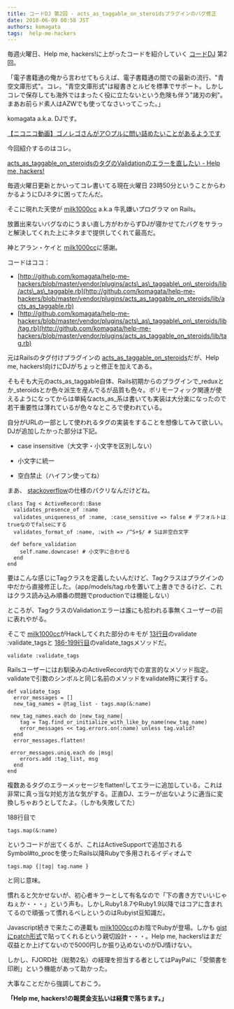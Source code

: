 ```yaml
---
title: コードDJ 第2回 - acts_as_taggable_on_steroidsプラグインのバグ修正
date: 2010-06-09 00:58 JST
authors: komagata
tags:  help-me-hackers
---
```

毎週火曜日、Help me, hackers!に上がったコードを紹介していく [コードDJ](http://fjord.jp/tag/code-dj) 第2回。

「電子書籍通の俺から言わせてもらえば、電子書籍通の間での最新の流行、"青空文庫形式"。コレ。"青空文庫形式"は縦書きとルビを標準でサポート。しかしコレで保存しても海外ではまったく役に立たないという危険も伴う"諸刃の剣"。まあお前らド素人はAZWでも使ってなさいってこった。」

komagata a.k.a. DJです。

<script type="text/javascript" src="http://ext.nicovideo.jp/thumb_watch/sm10849890"></script>

<noscript><a href="http://www.nicovideo.jp/watch/sm10849890">【ニコニコ動画】ゴノレゴさんがア○プルに問い詰めたいことがあるようです</a></noscript>

今回紹介するのはコレ。

 [acts\_as\_taggable\_on\_steroidsのタグのValidationのエラーを直したい - Help me, hackers!](http://help-me-hackers.com/tasks/87)

毎週火曜日更新とかいってコレ書いてる現在火曜日 23時50分ということからわかるようにDJネタに困ってたんだ。

そこに現れた天使が [milk1000cc](http://help-me-hackers.com/milk1000cc) a.k.a 牛乳嫌いプログラマ on Rails。

放置出来ないバグなのにうまい直し方がわからずDJが寝かせてたバグをサラっと解決してくれた上にネタまで提供してくれて最高だ。

神とアラン・ケイと [milk1000cc](http://help-me-hackers.com/milk1000cc)に感謝。

コードはココ：  

- [http://github.com/komagata/help-me-hackers/blob/master/vendor/plugins/acts\_as\_taggable\_on\_steroids/lib/acts\_as\_taggable.rb](http://github.com/komagata/help-me-hackers/blob/master/vendor/plugins/acts_as_taggable_on_steroids/lib/acts_as_taggable.rb)
- [http://github.com/komagata/help-me-hackers/blob/master/vendor/plugins/acts\_as\_taggable\_on\_steroids/lib/tag.rb](http://github.com/komagata/help-me-hackers/blob/master/vendor/plugins/acts_as_taggable_on_steroids/lib/tag.rb)

元はRailsのタグ付けプラグインの [acts\_as\_taggable\_on\_steroids](http://github.com/jviney/acts_as_taggable_on_steroids)だが、Help me, hackers!向けにDJがちょっと修正を加えてある。

そもそも大元のacts\_as\_taggable自体、Rails初期からのプラグインで\_reduxとか\_steroidsとか色々派生を産んでるが品質も色々。ポリモーフィック関連が使えるようになってからは単純なacts\_as\_系は書いても実装は大分楽になったので若干重要性は薄れているが色々なところで使われている。

自分がURLの一部として使われるタグの実装をすることを想像してみて欲しい。DJが追加したかった部分は下記。

- case insensitive（大文字・小文字を区別しない）

- 小文字に統一

- 空白禁止（ハイフン使ってね）

まあ、 [stackoverflow](http://stackoverflow.com/)の仕様のパクリなんだけどね。

```
class Tag < ActiveRecord::Base
  validates_presence_of :name
  validates_uniqueness_of :name, :case_sensitive => false # デフォルトはtrueなのでfalseにする
  validates_format_of :name, :with => /^S+$/ # Sは非空白文字

 def before_validation
    self.name.downcase! # 小文字に合わせる
  end
end
```

要はこんな感じにTagクラスを定義したいんだけど、Tagクラスはプラグインの中だから直接修正した。（app/models/tag.rbを置いて上書きできるけど、これはクラス読み込み順番の問題でproductionでは機能しない）

ところが、TagクラスのValidationエラーは誰にも拾われる事無くユーザーの前に表れやがる。

そこで [milk1000cc](http://help-me-hackers.com/milk1000cc)がHackしてくれた部分のキモが [13行目](http://github.com/komagata/help-me-hackers/blob/master/vendor/plugins/acts_as_taggable_on_steroids/lib/acts_as_taggable.rb#L13)のvalidate :validate\_tagsと [186-199行目](http://github.com/komagata/help-me-hackers/blob/master/vendor/plugins/acts_as_taggable_on_steroids/lib/acts_as_taggable.rb#L186-199)のvalidate\_tagsメソッドだ。

```
validate :validate_tags
```

Railsユーザーにはお馴染みのActiveRecord内での宣言的なメソッド指定。validateで引数のシンボルと同じ名前のメソッドをvalidate時に実行する。

```
def validate_tags
  error_messages = []
  new_tag_names = @tag_list - tags.map(&:name)

 new_tag_names.each do |new_tag_name|
    tag = Tag.find_or_initialize_with_like_by_name(new_tag_name)
    error_messages << tag.errors.on(:name) unless tag.valid?
  end
  error_messages.flatten!

 error_messages.uniq.each do |msg|
    errors.add :tag_list, msg
  end
end
```

複数あるタグのエラーメッセージをflatten!してエラーに追加している。これは非常に真っ当な対処方法な気がする。正直DJ、エラーが出ないように適当に変換しちゃおうとしてたよ。（しかも失敗してた）

188行目で

```
tags.map(&:name)
```

というコードが出てくるが、これはActiveSupportで追加されるSymbol#to\_procを使ったRails以降Rubyで多用されるイディオムで

```
tags.map {|tag| tag.name }
```

と同じ意味。

慣れると欠かせないが、初心者キラーとして有名なので「下の書き方でいいじゃねぇか・・・」という声も。しかしRuby1.8.7やRuby1.9以降ではコアに含まれてるので頑張って慣れるべしというのはRubyist豆知識だ。

Javascript続きで来たこの連載も [milk1000cc](http://help-me-hackers.com/milk1000cc)のお陰でRubyが登場。しかも [gistにpatch形式](http://gist.github.com/429834)で貼ってくれるという親切設計・・・。Help me, hackers!はまだ収益とか上げてないので5000円しか振り込めないのがDJ情けない。

しかし、FJORD社（総勢2名）の経理を担当する者としてはPayPalに「受領書を印刷」という機能があって助かった。

大事なことだから強調しておこう。

 **「Help me, hackers!の報奨金支払いは経費で落ちます。」**
